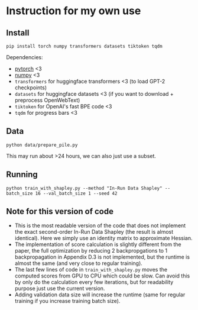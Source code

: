 # Instruction for my own use

## Install

```
pip install torch numpy transformers datasets tiktoken tqdm
```
Dependencies:
- [pytorch](https://pytorch.org) <3
- [numpy](https://numpy.org/install/) <3
-  `transformers` for huggingface transformers <3 (to load GPT-2 checkpoints)
-  `datasets` for huggingface datasets <3 (if you want to download + preprocess OpenWebText)
-  `tiktoken` for OpenAI's fast BPE code <3
-  `tqdm` for progress bars <3

## Data 

```
python data/prepare_pile.py
```

This may run about >24 hours, we can also just use a subset. 

## Running 

```
python train_with_shapley.py --method "In-Run Data Shapley" --batch_size 16 --val_batch_size 1 --seed 42
```

## Note for this version of code
- This is the most readable version of the code that does not implement the exact second-order In-Run Data Shapley (the result is almost identical). Here we simply use an identity matrix to approximate Hessian. 
- The implementation of score calculation is slightly different from the paper, the full optimization by reducing 2 backpropgations to 1 backpropagation in Appendix D.3 is not implemented, but the runtime is almost the same (and very close to regular training). 
- The last few lines of code in `train_with_shapley.py` moves the computed scores from GPU to CPU which could be slow. Can avoid this by only do the calculation every few iterations, but for readability purpose just use the current version. 
- Adding validation data size will increase the runtime (same for regular training if you increase training batch size). 

